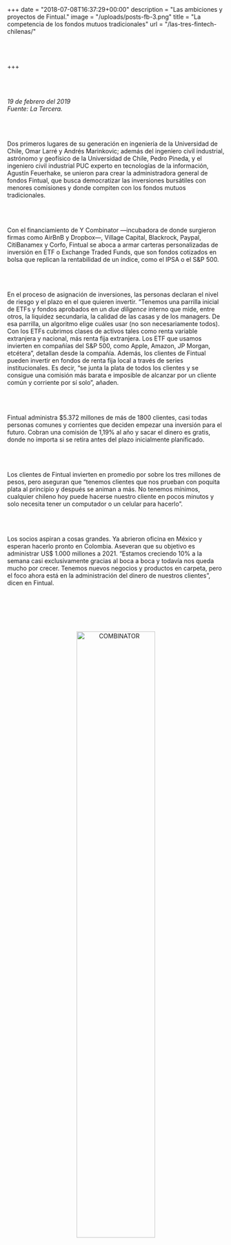 +++
date = "2018-07-08T16:37:29+00:00"
description = "Las ambiciones y proyectos de Fintual."
image = "/uploads/posts-fb-3.png"
title = "La competencia de los fondos mutuos tradicionales"
url = "/las-tres-fintech-chilenas/"

+++
<style>

.simulator-page__button {

background: #3dade2;

border-radius: 8px;

color: white;

font-weight: 900;

width: 300px;

padding: 8px;

margin: 16px auto;

}

.image-wrapper {

text-align: center;

}

p

{

margin:4rem 0px;

text-align: left;

}

.footer-big__overlap {

padding-bottom: 0px;

}

.image-wrapper img {

width: 60%;

text-align: center;

margin: 40px 0px;

}

@media (max-width: 768px)  {

.image-wrapper img {

width: 100%;

}

}

</style>

_19 de febrero del 2019  
Fuente: La Tercera._

Dos primeros lugares de su generación en ingeniería de la Universidad de Chile, Omar Larré y Andrés Marinkovic; además del ingeniero civil industrial, astrónomo y geofísico de la Universidad de Chile, Pedro Pineda, y el ingeniero civil industrial PUC experto en tecnologías de la información, Agustín Feuerhake, se unieron para crear la administradora general de fondos Fintual, que busca democratizar las inversiones bursátiles con menores comisiones y donde compiten con los fondos mutuos tradicionales.

Con el financiamiento de Y Combinator —incubadora de donde surgieron firmas como AirBnB y Dropbox—, Village Capital, Blackrock, Paypal, CitiBanamex y Corfo, Fintual se aboca a armar carteras personalizadas de inversión en ETF o Exchange Traded Funds, que son fondos cotizados en bolsa que replican la rentabilidad de un índice, como el IPSA o el S&P 500.

En el proceso de asignación de inversiones, las personas declaran el nivel de riesgo y el plazo en el que quieren invertir. “Tenemos una parrilla inicial de ETFs y fondos aprobados en un _due diligence_ interno que mide, entre otros, la liquidez secundaria, la calidad de las casas y de los managers. De esa parrilla, un algoritmo elige cuáles usar (no son necesariamente todos). Con los ETFs cubrimos clases de activos tales como renta variable extranjera y nacional, más renta fija extranjera. Los ETF que usamos invierten en compañías del S&P 500, como Apple, Amazon, JP Morgan, etcétera”, detallan desde la compañía. Además, los clientes de Fintual pueden invertir en fondos de renta fija local a través de series institucionales. Es decir, “se junta la plata de todos los clientes y se consigue una comisión más barata e imposible de alcanzar por un cliente común y corriente por sí solo”, añaden.

Fintual administra $5.372 millones de más de 1800 clientes, casi todas personas comunes y corrientes que deciden empezar una inversión para el futuro. Cobran una comisión de 1,19% al año y sacar el dinero es gratis, donde no importa si se retira antes del plazo inicialmente planificado.

Los clientes de Fintual invierten en promedio por sobre los tres millones de pesos, pero aseguran que “tenemos clientes que nos prueban con poquita plata al principio y después se animan a más. No tenemos mínimos, cualquier chileno hoy puede hacerse nuestro cliente en pocos minutos y solo necesita tener un computador o un celular para hacerlo”.

Los socios aspiran a cosas grandes. Ya abrieron oficina en México y esperan hacerlo pronto en Colombia. Aseveran que su objetivo es administrar US$ 1.000 millones a 2021. “Estamos creciendo 10% a la semana casi exclusivamente gracias al boca a boca y todavía nos queda mucho por crecer. Tenemos nuevos negocios y productos en carpeta, pero el foco ahora está en la administración del dinero de nuestros clientes”, dicen en Fintual.

<div class="image-wrapper">

<img src="/uploads/COMBINATOR.jpeg" alt="COMBINATOR">

</div>

_(Noticia completa_ [_aquí_](https://www.latercera.com/pulso/noticia/las-tres-fintech-chilenas-prometen-revolucionar-al-mercado/ "La Tercera")_)_

## Habiendo tantas páginas para pedir comida, **¿cómo no existía una que te ayudara a invertir bien tu plata?**

En Chile no conocíamos algo que fuera **simple, transparente y barato**.

## 100% online

1\. Responde unas preguntas para medir tu tolerancia al riesgo

2\. Decide cuánta plata y durante cuánto tiempo quieres invertir

3\. Listo.

**¿Quieres partir poniendo poca plata?** Puedes hacerlo, no hay montos mínimos.

**¿Quieres sacar tu plata antes?** Obvio, y no hay costos adicionales por hacerlo.

## ¿Es seguro?

Fintual es una institución financiera regulada. Cool pero regulada.

La **Comisión para el Mercado Financiero** vigila que cumplamos con la ley. Puedes ver nuestro registro en la CMF <a href="http://www.cmfchile.cl/institucional/mercados/entidad.php?auth=&send=&mercado=V&rut=76810627&grupo=&tipoentidad=RGAGF&vig=VI&row=AAAwy2ACTAAAB4AAAP&control=svs&pestania=1" target="_blank">aquí</a>

<p style="text-align:center">

<a class="simulator-page__button btn btn--secondary" href="https://fintual.cl/?utm_source=edu.fintual.cl&utm_medium=cpc&utm_campaign=consideration&utm_content=pulso+la+tercera+las+tres+fintech+chilenas+empezar-209#empezar">Proyecta gratis tu inversión</a>

</p>